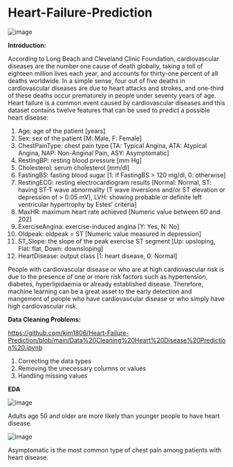 # Heart-Failure-Prediction
![image](https://user-images.githubusercontent.com/91767251/159140224-94d1219c-01ed-470a-8516-8e41b12aa7f9.png)

**Introduction:** 

According to Long Beach and Cleveland Clinic Foundation, cardiovascular diseases are the number one cause of death globally, taking a toll of eighteen million lives each year, and accounts for thirty-one percent of all deaths worldwide. In a simple sense, four out of five deaths in cardiovascular diseases are due to heart attacks and strokes, and one-third of these deaths occur prematurely in people under seventy years of age. Heart failure is a common event caused by cardiovascular diseases and this dataset contains twelve features that can be used to predict a possible heart disease:
  1. Age: age of the patient [years]
  2. Sex: sex of the patient [M: Male, F: Female]
  3. ChestPainType: chest pain type [TA: Typical Angina, ATA: Atypical Angina, NAP: Non-Anginal Pain, ASY: Asymptomatic]
  4. RestingBP: resting blood pressure [mm Hg]
  5. Cholesterol: serum cholesterol [mm/dl]
  6. FastingBS: fasting blood sugar [1: if FastingBS > 120 mg/dl, 0: otherwise]
  7. RestingECG: resting electrocardiogram results [Normal: Normal, ST: having ST-T wave abnormality (T wave inversions and/or ST elevation or depression of > 0.05 mV), LVH: showing probable or definite left ventricular hypertrophy by Estes' criteria]
  8. MaxHR: maximum heart rate achieved [Numeric value between 60 and 202]
  9. ExerciseAngina: exercise-induced angina [Y: Yes, N: No]
  10. Oldpeak: oldpeak = ST [Numeric value measured in depression]
  11. ST_Slope: the slope of the peak exercise ST segment [Up: upsloping, Flat: flat, Down: downsloping]
  12. HeartDisease: output class [1: heart disease, 0: Normal]

People with cardiovascular disease or who are at high cardiovascular risk is due to the presence of one or more risk factors such as hypertension, diabetes, hyperlipidaemia or already established disease. Therefore, machine learning can be a great asset to the early detection and mangement of people who have cardiovascular disease or who simply have high cardiovascular risk.

**Data Cleaning Problems:**

https://github.com/kim1806/Heart-Failure-Prediction/blob/main/Data%20Cleaning%20Heart%20Disease%20Prediction%20.ipynb

  1. Correcting the data types
  2. Removing the unecessary columns or values
  3. Handling missing values

**EDA**

![image](https://user-images.githubusercontent.com/91767251/159147825-87eabf42-ccbd-4355-844c-eb52f59d9ab2.png)

Adults age 50 and older are more likely than younger people to have heart disease.

![image](https://user-images.githubusercontent.com/91767251/159147839-1a675b40-3889-4f1f-80e2-57739a8c3010.png)

Asymptomatic is the most common type of chest pain among patients with heart disease. 
